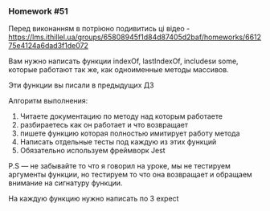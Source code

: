 ### Homework #51

Перед виконанням в потріюно подивитись ці відео - 
https://lms.ithillel.ua/groups/65808945f1d84d87405d2baf/homeworks/661275e4124a6dad3f1de072

Вам нужно написать функции indexOf, lastIndexOf, includesи some, которые работают так же, 
как одноименные методы массивов.

Эти функции вы писали в предыдущих ДЗ

Алгоритм выполнения:

1. Читаете документацию по методу над которым работаете
2. разбираетесь как он работает и что возвращает
3. пишете функцию которая полностью имитирует работу метода
4. Написать отдельные тесты под каждую из этих функций
5. Обязательно используем фреймворк Jest

P.S — не забывайте то что я говорил на уроке, мы не тестируем аргументы функции, 
но тестируем то что она возвращает и обращаем внимание на сигнатуру функции.

На каждую функцию нужно написать по 3 expect